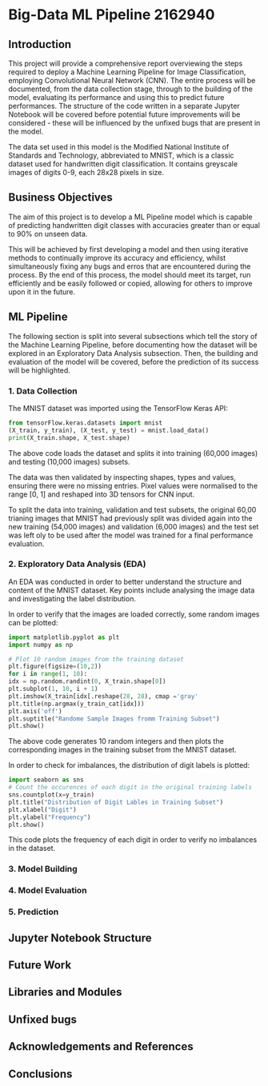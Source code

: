 # Big-Data ML Pipeline 2162940

## Introduction
This project will provide a comprehensive report overviewing the steps required to deploy a Machine Learning Pipeline for Image Classification, employing Convolutional Neural Network (CNN). The entire process will be documented, from the data collection stage, through to the building of the model, evaluating its performance and using this to predict future performances. The structure of the code written in a separate Jupyter Notebook will be covered before potential future improvements will be considered - these will be influenced by the unfixed bugs that are present in the model.

The data set used in this model is the Modified National Institute of Standards and Technology, abbreviated to MNIST, which is a classic dataset used for handwritten digit classification. It contains greyscale images of digits 0-9, each 28x28 pixels in size.

## Business Objectives
The aim of this project is to develop a ML Pipeline model which is capable of predicting handwritten digit classes with accuracies greater than or equal to 90% on unseen data.

This will be achieved by first developing a model and then using iterative methods to continually improve its accuracy and efficiency, whilst simultaneously fixing any bugs and erros that are encountered during the process. By the end of this process, the model should meet its target, run efficiently and be easily followed or copied, allowing for others to improve upon it in the future.

## ML Pipeline
The following section is split into several subsections which tell the story of the Machine Learning Pipeline, before documenting how the dataset will be explored in an Exploratory Data Analysis subsection. Then, the building and evaluation of the model will be covered, before the prediction of its success will be highlighted.

### 1. Data Collection
The MNIST dataset was imported using the TensorFlow Keras API:

```python
from tensorFlow.keras.datasets import mnist
(X_train, y_train), (X_test, y_test) = mnist.load_data()
print(X_train.shape, X_test.shape)
```

The above code loads the dataset and splits it into training (60,000 images) and testing (10,000 images) subsets.

The data was then validated by inspecting shapes, types and values, ensuring there were no missing entries. Pixel values were normalised to the range [0, 1] and reshaped into 3D tensors for CNN input.

To split the data into training, validation and test subsets, the original 60,00 trianing images that MNIST had previously split was divided again into the new training (54,000 images) and validation (6,000 images) and the test set was left oly to be used after the model was trained for a final performance evaluation.

### 2. Exploratory Data Analysis (EDA)
An EDA was conducted in order to better understand the structure and content of the MNIST dataset. Key points include analysing the image data and investigating the label distribution.

In order to verify that the images are loaded correctly, some random images can be plotted:

```python
import matplotlib.pyplot as plt
import numpy as np

# Plot 10 random images from the training dataset
plt.figure(figsize=(10,2))
for i in range(1, 10):
idx = np.random.randint(0, X_train.shape[0])
plt.subplot(1, 10, i + 1)
plt.imshow(X_train[idx[.reshape(28, 28), cmap ='gray'
plt.title(np.argmax(y_train_cat[idx]))
plt.axis('off')
plt.suptitle("Randome Sample Images fromm Training Subset")
plt.show()
```

The above code generates 10 random integers and then plots the corresponding images in the training subset from the MNIST dataset.

In order to check for imbalances, the distribution of digit labels is plotted:

```python
import seaborn as sns
# Count the occurences of each digit in the original training labels
sns.countplot(x=y_train)
plt.title("Distribution of Digit Lables in Training Subset")
plt.xlabel("Digit")
plt.ylabel("Frequency")
plt.show()
```

This code plots the frequency of each digit in order to verify no imbalances in the dataset.

### 3. Model Building

### 4. Model Evaluation

### 5. Prediction

## Jupyter Notebook Structure

## Future Work

## Libraries and Modules

## Unfixed bugs

## Acknowledgements and References

## Conclusions
